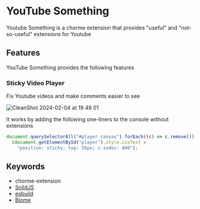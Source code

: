 # YouTube Something

Youtube Something is a chorme extension that provides "useful" and "not-so-useful" extensions for Youtube

## Features

YouTube Something provides the following features

### Sticky Video Player

Fix Youtube videos and make comments easier to see

![CleanShot 2024-02-04 at 19 48 01](https://github.com/cut0/YouTube-Something/assets/59341902/852a393a-0820-4813-a2df-1b1ae316f302)

It works by adding the following one-liners to the console without extensions

```js
document.querySelectorAll("#player canvas").forEach((c) => c.remove()) ||
  (document.getElementById("player").style.cssText =
    "position: sticky; top: 56px; z-index: 400");
```

## Keywords

- chorme-extension
- [SolidJS](https://www.solidjs.com/)
- [esbuild](https://esbuild.github.io/)
- [Biome](https://biomejs.dev/guides/getting-started/#editor-setup)

